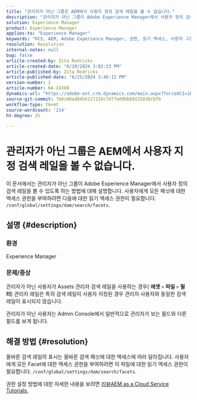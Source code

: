 ```yaml
---
title: "관리자가 아닌 그룹은 AEM에서 사용자 정의 검색 레일을 볼 수 없습니다."
description: "관리자가 아닌 그룹이 Adobe Experience Manager에서 사용자 정의 검색 레일을 볼 수 없는 이유를 알아보십시오."
solution: Experience Manager
product: Experience Manager
applies-to: "Experience Manager"
keywords: "KCS, AEM, Adobe Experience Manager, 권한, 읽기 액세스, 사용자 그룹, 검색 패싯, 관리 작업, AEM 액세스, 메타데이터, 사용자 지정 검색 레일, 관리자가 아닌 사용자, 자산 관리자 검색 레일, 검색, 필터"
resolution: Resolution
internal-notes: null
bug: false
article-created-by: Zita Rodricks
article-created-date: "6/20/2024 3:02:23 PM"
article-published-by: Zita Rodricks
article-published-date: "6/25/2024 3:46:11 PM"
version-number: 2
article-number: KA-24380
dynamics-url: "https://adobe-ent.crm.dynamics.com/main.aspx?forceUCI=1&pagetype=entityrecord&etn=knowledgearticle&id=7fa01516-162f-ef11-840a-0022480aed6f"
source-git-commit: 7b6c88ad8456117216c7d77e09bb89131830cbfb
workflow-type: tm+mt
source-wordcount: '214'
ht-degree: 2%

---
```


# 관리자가 아닌 그룹은 AEM에서 사용자 지정 검색 레일을 볼 수 없습니다.


이 문서에서는 관리자가 아닌 그룹이 Adobe Experience Manager에서 사용자 정의 검색 레일을 볼 수 있도록 하는 방법에 대해 설명합니다. 사용자에게 모든 패싯에 대한 액세스 권한을 부여하려면 다음에 대한 읽기 액세스 권한이 필요합니다. `/conf/global/settings/dam/search/facets`.

## 설명 {#description}


### 환경

Experience Manager

### 문제/증상

관리자가 아닌 사용자가 Assets 관리자 검색 레일을 사용하는 경우( <b>에셋</b> `>` <b> 파일 </b>`>` <b> 필터</b>) 관리자 레일은 특히 검색 레일이 사용자 지정된 경우 관리자 사용자와 동일한 검색 레일이 표시되지 않습니다.

관리자가 아닌 사용자는 Admin Console에서 일반적으로 관리자가 보는 필드와 다른 필드를 보게 됩니다.


## 해결 방법 {#resolution}


올바른 검색 레일의 표시는 올바른 검색 패싯에 대한 액세스에 따라 달라집니다. 사용자에게 모든 Facet에 대한 액세스 권한을 부여하려면 이 파일에 대한 읽기 액세스 권한이 필요합니다. `/conf/global/settings/dam/search/facets`.

권한 설정 방법에 대한 자세한 내용을 보려면 [리뷰](https://experienceleague.adobe.com/en/docs/experience-manager-learn/cloud-service/accessing/overview)[AEM as a Cloud Service Tutorials,](https://experienceleague.adobe.com/en/docs/experience-manager-learn/cloud-service/accessing/overview)
